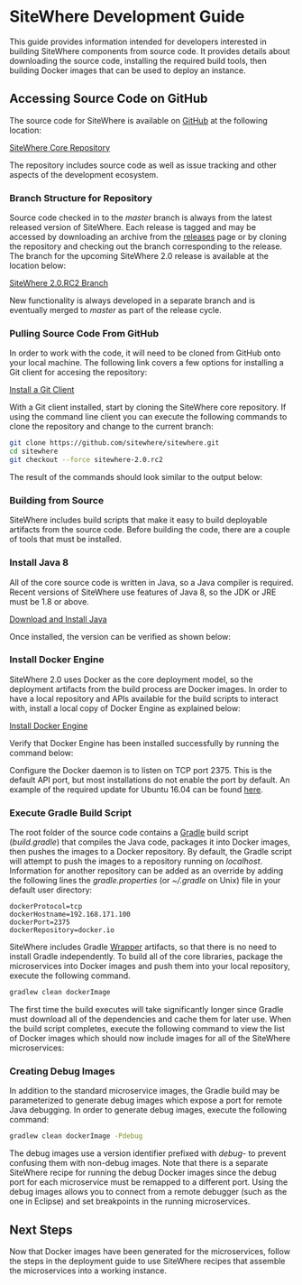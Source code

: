 # SiteWhere Development Guide

This guide provides information intended for developers interested
in building SiteWhere components from source code. It provides details
about downloading the source code, installing the required build tools,
then building Docker images that can be used to deploy an instance.

## Accessing Source Code on GitHub

The source code for SiteWhere is available on [GitHub](https://github.com/) 
at the following location:

[SiteWhere Core Repository](https://github.com/sitewhere/sitewhere)

The repository includes source code as well as issue tracking and other
aspects of the development ecosystem.

### Branch Structure for Repository

Source code checked in to the *master* branch is always from the
latest released version of SiteWhere. Each release is tagged and may be 
accessed by downloading an archive from the 
[releases](https://github.com/sitewhere/sitewhere/releases) page or
by cloning the repository and checking out the branch corresponding to 
the release. The branch for the upcoming SiteWhere 2.0 release is available 
at the location below:

[SiteWhere 2.0.RC2 Branch](https://github.com/sitewhere/sitewhere/tree/sitewhere-2.0.rc1)

New functionality is always developed in a separate branch and is
eventually merged to *master* as part of the release cycle.

### Pulling Source Code From GitHub

In order to work with the code, it will need to be cloned from GitHub onto 
your local machine. The following link covers a few options for installing
a Git client for accesing the repository:

[Install a Git Client](https://help.github.com/articles/set-up-git/)

With a Git client installed, start by cloning the SiteWhere core repository. 
If using the command line client you can execute the following
commands to clone the repository and change to the current branch:

```sh
git clone https://github.com/sitewhere/sitewhere.git
cd sitewhere
git checkout --force sitewhere-2.0.rc2
```

The result of the commands should look similar to the output below:

<InlineImage src="/images/development/git-command-line-clone.png" caption="Git Command Line Clone"/>

### Building from Source

SiteWhere includes build scripts that make it easy to build deployable 
artifacts from the source code. Before building the code, there are a couple
of tools that must be installed.

### Install Java 8

All of the core source code is written in Java, so a Java compiler is required.
Recent versions of SiteWhere use features of Java 8, so the JDK or JRE must
be 1.8 or above.

[Download and Install Java](http://www.oracle.com/technetwork/java/javase/downloads/index.html)

Once installed, the version can be verified as shown below:

<InlineImage src="/images/development/java-version-check.png" caption="Java Version Check"/>

### Install Docker Engine

SiteWhere 2.0 uses Docker as the core deployment model, so the deployment
artifacts from the build process are Docker images. In order to have a local
repository and APIs available for the build scripts to interact with, install
a local copy of Docker Engine as explained below:

[Install Docker Engine](https://docs.docker.com/engine/installation/)

Verify that Docker Engine has been installed successfully by running the command
below:

<InlineImage src="/images/development/docker-engine-version.png" caption="Docker Engine Version"/>

Configure the Docker daemon is to listen on TCP port 2375. This is the default API
port, but most installations do not enable the port by default. An example of the
required update for Ubuntu 16.04 can be found 
[here](https://www.ivankrizsan.se/2016/05/18/enabling-docker-remote-api-on-ubuntu-16-04/).

### Execute Gradle Build Script

The root folder of the source code contains a [Gradle](https://gradle.org/) build
script (*build.gradle*) that compiles the Java code, packages it into Docker images, then pushes
the images to a Docker repository. By default, the Gradle script will attempt to
push the images to a repository running on *localhost*. Information for another
repository can be added as an override by adding the following lines the
*gradle.properties* (or *~/.gradle* on Unix) file in your default user directory:

```properties
dockerProtocol=tcp
dockerHostname=192.168.171.100
dockerPort=2375
dockerRepository=docker.io
```

SiteWhere includes Gradle [Wrapper](https://docs.gradle.org/current/userguide/gradle_wrapper.html)
artifacts, so that there is no need to install Gradle independently. To build all of the core 
libraries, package the microservices into Docker images and push them into your local 
repository, execute the following command.

```sh
gradlew clean dockerImage
```

The first time the build executes will take significantly longer since Gradle 
must download all of the dependencies and cache them for later use. When 
the build script completes, execute the following command to view the 
list of Docker images which should now include images for all of the 
SiteWhere microservices:

<InlineImage src="/images/development/docker-image-list.png" caption="Docker Image List"/>

### Creating Debug Images

In addition to the standard microservice images, the Gradle build may be parameterized
to generate debug images which expose a port for remote Java debugging. In order to 
generate debug images, execute the following command:

```sh
gradlew clean dockerImage -Pdebug
```

The debug images use a version identifier prefixed with *debug-* to prevent confusing
them with non-debug images. Note that there is a separate SiteWhere recipe for running
the debug Docker images since the debug port for each microservice must be remapped
to a different port. Using the debug images allows you to connect from a remote debugger
(such as the one in Eclipse) and set breakpoints in the running microservices.

## Next Steps

Now that Docker images have been generated for the microservices, follow the steps in the
deployment guide to use SiteWhere recipes that assemble the microservices into a working
instance.
